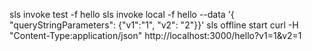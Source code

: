 sls invoke test -f hello
sls invoke local -f hello --data '{ "queryStringParameters": {"v1":"1", "v2": "2"}}'
sls offline start
curl -H "Content-Type:application/json" http://localhost:3000/hello?v1=1&v2=1

